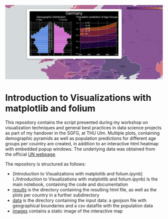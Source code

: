 ![Screenshot Visualization of population pyramids and population gain](images/banner.png)

# Introduction to Visualizations with matplotlib and folium

This repository contains the script presented during my workshop on visualization techniques and general best practices in data science projects as part of my handover in the SGFG, at THU Ulm. Multiple plots, containing demographic pyramids as well as population predictions for different age groups per couintry are created, in addition to an interactive html heatmap with embedded popup windows. The underlying data was obtained from the official [UN webpage](https://population.un.org/wpp/Download/Standard/CSV/). 

The repository is structured as follows:

- [Introduction to Visualizations with matplotlib and folium.ipynb](./Introduction to Visualizations with matplotlib and folium.ipynb) is the main notebook, containing the code and documentation
- [results](./results/) is the directory containing the resulting html file, as well as the plots per country in a further subdirectory
- [data](./data/) is the directory containing the input data: a geojson file with geographical boundaries and a csv datafile with the population data
- [images](./images/) contains a static image of the interactive map  
